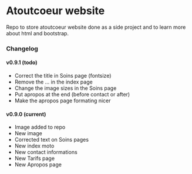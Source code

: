 # Atoutcoeur website

Repo to store atoutcoeur website done as a side project and to learn more about html and bootstrap. 

### Changelog

#### v0.9.1 (todo)

* Correct the title in Soins page (fontsize)
* Remove the ... in the index page
* Change the image sizes in the Soins page
* Put apropos at the end (before contact or after)
* Make the apropos page formating nicer


#### v0.9.0 (current)

* Image added to repo
* New image 
* Corrected text on Soins pages
* New index moto
* New contact informations
* New Tarifs page
* New Apropos page
